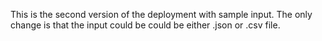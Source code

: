 This is the second version of the deployment with sample input. The only change is that the input could be could be either .json or .csv file.
